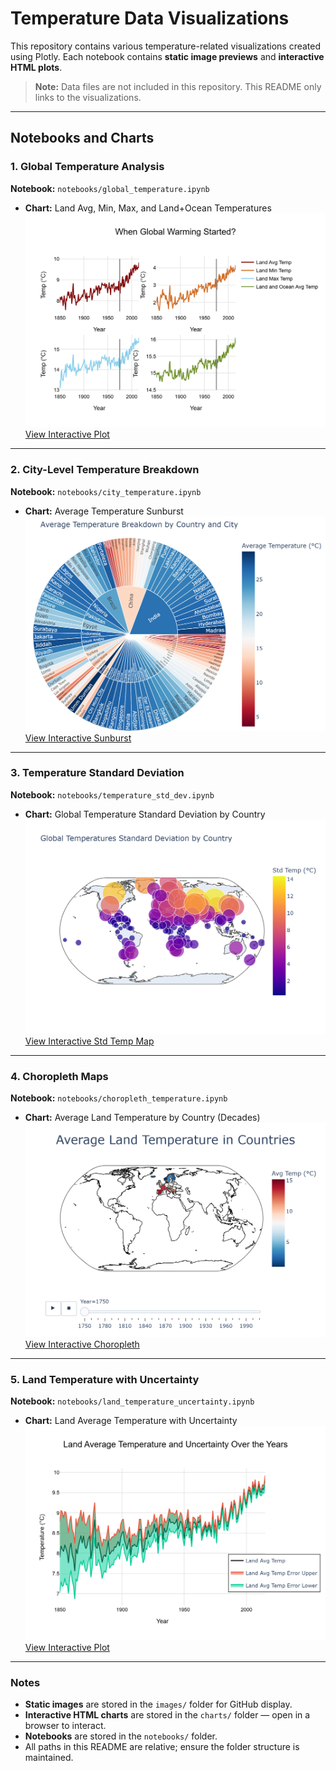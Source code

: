 # Temperature Data Visualizations

This repository contains various temperature-related visualizations created using Plotly. Each notebook contains **static image previews** and **interactive HTML plots**.  

> **Note:** Data files are not included in this repository. This README only links to the visualizations.

---

## Notebooks and Charts

### 1. Global Temperature Analysis
**Notebook:** `notebooks/global_temperature.ipynb`

- **Chart:** Land Avg, Min, Max, and Land+Ocean Temperatures  
  ![Global Warming Start](images/global_warming_start.png)  
  [View Interactive Plot](charts/global_warming_start.html)

---

### 2. City-Level Temperature Breakdown
**Notebook:** `notebooks/city_temperature.ipynb`

- **Chart:** Average Temperature Sunburst  
  ![Sunburst Chart](images/sunburst_chart.png)  
  [View Interactive Sunburst](charts/sunburst_chart.html)

---

### 3. Temperature Standard Deviation
**Notebook:** `notebooks/temperature_std_dev.ipynb`

- **Chart:** Global Temperature Standard Deviation by Country  
  ![Temperature Standard Deviation](images/temp_std_dev_map.png)  
  [View Interactive Std Temp Map](charts/temp_std_dev_map.html)

---

### 4. Choropleth Maps
**Notebook:** `notebooks/choropleth_temperature.ipynb`

- **Chart:** Average Land Temperature by Country (Decades)  
  ![Choropleth Map](images/choropleth_map.png)  
  [View Interactive Choropleth](charts/choropleth_map.html)

---

### 5. Land Temperature with Uncertainty
**Notebook:** `notebooks/land_temperature_uncertainty.ipynb`

- **Chart:** Land Average Temperature with Uncertainty  
  ![Land Temp Uncertainty](images/land_temperature_uncertainty.png)  
  [View Interactive Plot](charts/land_temperature_uncertainty.html)

---

### Notes
- **Static images** are stored in the `images/` folder for GitHub display.  
- **Interactive HTML charts** are stored in the `charts/` folder — open in a browser to interact.  
- **Notebooks** are stored in the `notebooks/` folder.  
- All paths in this README are relative; ensure the folder structure is maintained.
